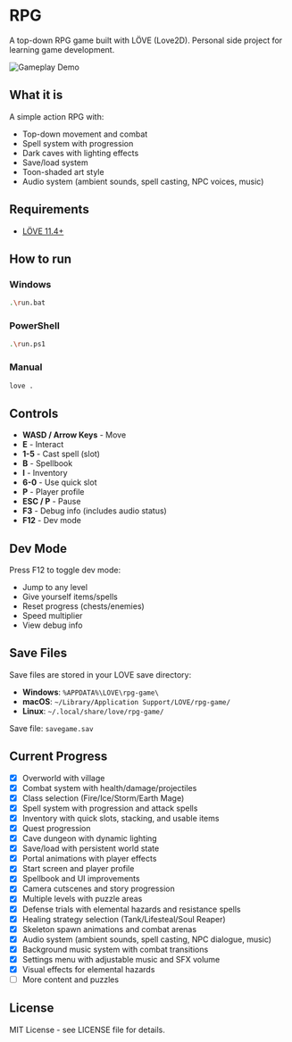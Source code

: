 # RPG

A top-down RPG game built with LÖVE (Love2D). Personal side project for learning game development.

![Gameplay Demo](assets/demo/rpg.gif)

## What it is

A simple action RPG with:
- Top-down movement and combat
- Spell system with progression
- Dark caves with lighting effects
- Save/load system
- Toon-shaded art style
- Audio system (ambient sounds, spell casting, NPC voices, music)

## Requirements

- [LÖVE 11.4+](https://love2d.org/)

## How to run

### Windows
```bash
.\run.bat
```

### PowerShell
```bash
.\run.ps1
```

### Manual
```bash
love .
```

## Controls

- **WASD / Arrow Keys** - Move
- **E** - Interact
- **1-5** - Cast spell (slot)
- **B** - Spellbook
- **I** - Inventory
- **6-0** - Use quick slot
- **P** - Player profile
- **ESC / P** - Pause
- **F3** - Debug info (includes audio status)
- **F12** - Dev mode

## Dev Mode

Press F12 to toggle dev mode:
- Jump to any level
- Give yourself items/spells
- Reset progress (chests/enemies)
- Speed multiplier
- View debug info

## Save Files

Save files are stored in your LOVE save directory:
- **Windows**: `%APPDATA%\LOVE\rpg-game\`
- **macOS**: `~/Library/Application Support/LOVE/rpg-game/`
- **Linux**: `~/.local/share/love/rpg-game/`

Save file: `savegame.sav`

## Current Progress

- [x] Overworld with village
- [x] Combat system with health/damage/projectiles
- [x] Class selection (Fire/Ice/Storm/Earth Mage)
- [x] Spell system with progression and attack spells
- [x] Inventory with quick slots, stacking, and usable items
- [x] Quest progression
- [x] Cave dungeon with dynamic lighting
- [x] Save/load with persistent world state
- [x] Portal animations with player effects
- [x] Start screen and player profile
- [x] Spellbook and UI improvements
- [x] Camera cutscenes and story progression
- [x] Multiple levels with puzzle areas
- [x] Defense trials with elemental hazards and resistance spells
- [x] Healing strategy selection (Tank/Lifesteal/Soul Reaper)
- [x] Skeleton spawn animations and combat arenas
- [x] Audio system (ambient sounds, spell casting, NPC dialogue, music)
- [x] Background music system with combat transitions
- [x] Settings menu with adjustable music and SFX volume
- [x] Visual effects for elemental hazards
- [ ] More content and puzzles

## License

MIT License - see LICENSE file for details.

